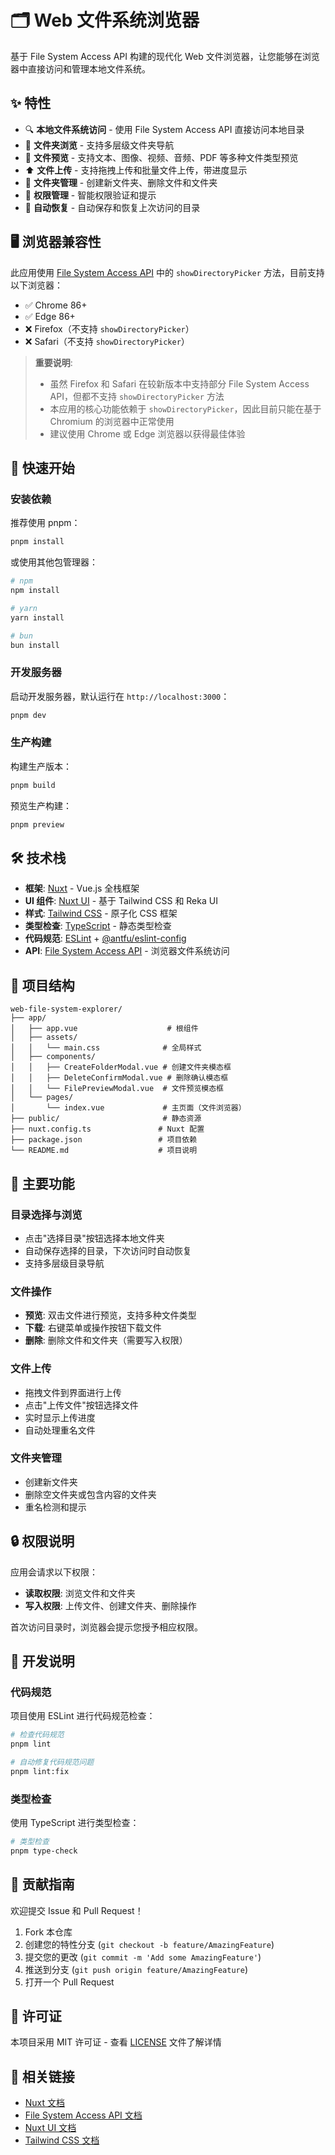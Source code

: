 # 🗂️ Web 文件系统浏览器

基于 File System Access API 构建的现代化 Web 文件浏览器，让您能够在浏览器中直接访问和管理本地文件系统。

## ✨ 特性

- 🔍 **本地文件系统访问** - 使用 File System Access API 直接访问本地目录
- 📁 **文件夹浏览** - 支持多层级文件夹导航
- 📄 **文件预览** - 支持文本、图像、视频、音频、PDF 等多种文件类型预览
- ⬆️ **文件上传** - 支持拖拽上传和批量文件上传，带进度显示
- 📂 **文件夹管理** - 创建新文件夹、删除文件和文件夹
- 💾 **权限管理** - 智能权限验证和提示
- 🔄 **自动恢复** - 自动保存和恢复上次访问的目录

## 🖥️ 浏览器兼容性

此应用使用 [File System Access API](https://developer.mozilla.org/en-US/docs/Web/API/File_System_Access_API) 中的 `showDirectoryPicker` 方法，目前支持以下浏览器：

- ✅ Chrome 86+
- ✅ Edge 86+
- ❌ Firefox（不支持 `showDirectoryPicker`）
- ❌ Safari（不支持 `showDirectoryPicker`）

> **重要说明**: 
> - 虽然 Firefox 和 Safari 在较新版本中支持部分 File System Access API，但都不支持 `showDirectoryPicker` 方法
> - 本应用的核心功能依赖于 `showDirectoryPicker`，因此目前只能在基于 Chromium 的浏览器中正常使用
> - 建议使用 Chrome 或 Edge 浏览器以获得最佳体验

## 🚀 快速开始

### 安装依赖

推荐使用 pnpm：

```bash
pnpm install
```

或使用其他包管理器：

```bash
# npm
npm install

# yarn
yarn install

# bun
bun install
```

### 开发服务器

启动开发服务器，默认运行在 `http://localhost:3000`：

```bash
pnpm dev
```

### 生产构建

构建生产版本：

```bash
pnpm build
```

预览生产构建：

```bash
pnpm preview
```

## 🛠️ 技术栈

- **框架**: [Nuxt](https://nuxt.com/) - Vue.js 全栈框架
- **UI 组件**: [Nuxt UI](https://ui.nuxt.com/) - 基于 Tailwind CSS 和 Reka UI
- **样式**: [Tailwind CSS](https://tailwindcss.com/) - 原子化 CSS 框架
- **类型检查**: [TypeScript](https://www.typescriptlang.org/) - 静态类型检查
- **代码规范**: [ESLint](https://eslint.org/) + [@antfu/eslint-config](https://github.com/antfu/eslint-config)
- **API**: [File System Access API](https://developer.mozilla.org/en-US/docs/Web/API/File_System_Access_API) - 浏览器文件系统访问

## 📁 项目结构

```
web-file-system-explorer/
├── app/
│   ├── app.vue                    # 根组件
│   ├── assets/
│   │   └── main.css              # 全局样式
│   ├── components/
│   │   ├── CreateFolderModal.vue # 创建文件夹模态框
│   │   ├── DeleteConfirmModal.vue # 删除确认模态框
│   │   └── FilePreviewModal.vue  # 文件预览模态框
│   └── pages/
│       └── index.vue             # 主页面（文件浏览器）
├── public/                       # 静态资源
├── nuxt.config.ts               # Nuxt 配置
├── package.json                 # 项目依赖
└── README.md                    # 项目说明
```

## 🎯 主要功能

### 目录选择与浏览
- 点击"选择目录"按钮选择本地文件夹
- 自动保存选择的目录，下次访问时自动恢复
- 支持多层级目录导航

### 文件操作
- **预览**: 双击文件进行预览，支持多种文件类型
- **下载**: 右键菜单或操作按钮下载文件
- **删除**: 删除文件和文件夹（需要写入权限）

### 文件上传
- 拖拽文件到界面进行上传
- 点击"上传文件"按钮选择文件
- 实时显示上传进度
- 自动处理重名文件

### 文件夹管理
- 创建新文件夹
- 删除空文件夹或包含内容的文件夹
- 重名检测和提示

## 🔒 权限说明

应用会请求以下权限：
- **读取权限**: 浏览文件和文件夹
- **写入权限**: 上传文件、创建文件夹、删除操作

首次访问目录时，浏览器会提示您授予相应权限。

## 📝 开发说明

### 代码规范

项目使用 ESLint 进行代码规范检查：

```bash
# 检查代码规范
pnpm lint

# 自动修复代码规范问题
pnpm lint:fix
```

### 类型检查

使用 TypeScript 进行类型检查：

```bash
# 类型检查
pnpm type-check
```

## 🤝 贡献指南

欢迎提交 Issue 和 Pull Request！

1. Fork 本仓库
2. 创建您的特性分支 (`git checkout -b feature/AmazingFeature`)
3. 提交您的更改 (`git commit -m 'Add some AmazingFeature'`)
4. 推送到分支 (`git push origin feature/AmazingFeature`)
5. 打开一个 Pull Request

## 📄 许可证

本项目采用 MIT 许可证 - 查看 [LICENSE](LICENSE) 文件了解详情

## 🔗 相关链接

- [Nuxt 文档](https://nuxt.com/docs)
- [File System Access API 文档](https://developer.mozilla.org/en-US/docs/Web/API/File_System_Access_API)
- [Nuxt UI 文档](https://ui.nuxt.com/)
- [Tailwind CSS 文档](https://tailwindcss.com/docs)
